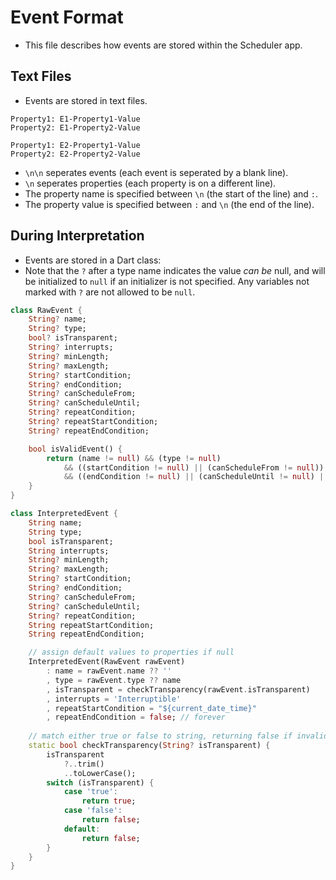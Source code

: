 # Event Format
* This file describes how events are stored within the Scheduler app.

## Text Files
* Events are stored in text files.
```
Property1: E1-Property1-Value
Property2: E1-Property2-Value

Property1: E2-Property1-Value
Property2: E2-Property2-Value
```
* `\n\n` seperates events (each event is seperated by a blank line).
* `\n` seperates properties (each property is on a different line).
* The property name is specified between `\n` (the start of the line) and `:`.
* The property value is specified between `:` and `\n` (the end of the line).

## During Interpretation
* Events are stored in a Dart class:
* Note that the `?` after a type name indicates the value *can be* null, and will be initialized to `null` if an initializer is not specified. Any variables not marked with `?` are not allowed to be `null`.
```dart
class RawEvent {
	String? name;
	String? type;
	bool? isTransparent;
	String? interrupts;
	String? minLength;
	String? maxLength;
	String? startCondition;
	String? endCondition;
	String? canScheduleFrom;
	String? canScheduleUntil;
	String? repeatCondition;
	String? repeatStartCondition;
	String? repeatEndCondition;

	bool isValidEvent() {
		return (name != null) && (type != null)
			&& ((startCondition != null) || (canScheduleFrom != null))
			&& ((endCondition != null) || (canScheduleUntil != null) || (maxLength != null));
	}
}

class InterpretedEvent {
	String name;
	String type;
	bool isTransparent;
	String interrupts;
	String? minLength;
	String? maxLength;
	String? startCondition;
	String? endCondition;
	String? canScheduleFrom;
	String? canScheduleUntil;
	String? repeatCondition;
	String repeatStartCondition;
	String repeatEndCondition;

	// assign default values to properties if null
	InterpretedEvent(RawEvent rawEvent)
		: name = rawEvent.name ?? ''
		, type = rawEvent.type ?? name
		, isTransparent = checkTransparency(rawEvent.isTransparent)
		, interrupts = 'Interruptible'
		, repeatStartCondition = "${current_date_time}"
		, repeatEndCondition = false; // forever
	
	// match either true or false to string, returning false if invalid or null.
	static bool checkTransparency(String? isTransparent) {
		isTransparent
			?..trim()
			..toLowerCase();
		switch (isTransparent) {
			case 'true':
				return true;
			case 'false':
				return false;
			default:
				return false;
		}
	}
}
```
